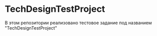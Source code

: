 # TechDesignTestProject
В этом репозитории реализовано тестовое задание под названием "TechDesignTestProject"
